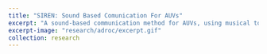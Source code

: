 ```yaml
---
title: "SIREN: Sound Based Comunication For AUVs"
excerpt: "A sound-based communication method for AUVs, using musical tones and synthesized speech."
excerpt-image: "research/adroc/excerpt.gif"
collection: research
---
```


